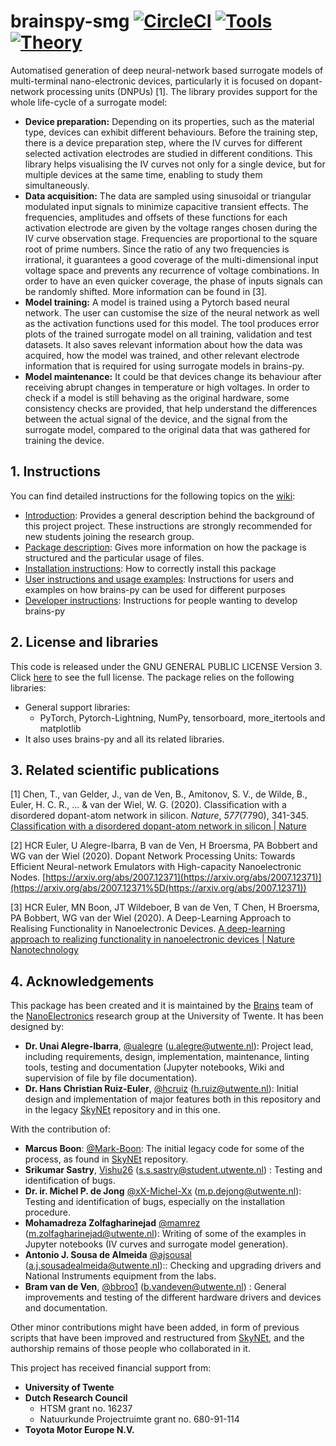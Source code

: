 # brainspy-smg [![CircleCI](https://dl.circleci.com/status-badge/img/gh/BraiNEdarwin/brainspy-smg/tree/master.svg?style=svg)](https://dl.circleci.com/status-badge/redirect/gh/BraiNEdarwin/brainspy-smg/tree/master) [![Tools](https://img.shields.io/badge/brains-py-darkblue.svg)](https://github.com/BraiNEdarwin/brains-py) [![Theory](https://img.shields.io/badge/brainspy-tasks-lightblue.svg)](https://github.com/BraiNEdarwin/brainspy-tasks)

Automatised generation of deep neural-network based surrogate models of multi-terminal nano-electronic devices, particularly it is focused on dopant-network processing units (DNPUs) [1]. The library provides support for the whole life-cycle of a surrogate model:

- **Device preparation:** Depending on its properties, such as the material type, devices can exhibit different behaviours. Before the training step, there is a device preparation step, where the IV curves for different selected activation electrodes are studied in different conditions. This library helps visualising the IV curves not only for a single device, but for multiple devices at the same time, enabling to study them simultaneously. 
- **Data acquisition:** The data are sampled using sinusoidal or triangular modulated input signals to minimize capacitive transient effects. The frequencies, amplitudes and offsets of these functions for each activation electrode are given by the voltage ranges chosen during the IV curve observation stage. Frequencies are proportional to the  square root of prime numbers. Since the ratio of any two frequencies is irrational, it guarantees a good coverage of the multi-dimensional input voltage space and prevents any recurrence of voltage combinations. In order to have an even quicker coverage, the phase of inputs signals can be randomly shifted. More information can be found in [3].
- **Model training:** A model is trained using a Pytorch based neural network. The user can customise the size of the neural network as well as the activation functions used for this model. The tool produces error plots of the trained surrogate model on all training, validation and test datasets. It also saves relevant information about how the data was acquired, how the model was trained, and other relevant electrode information that is required for using surrogate models in brains-py.
- **Model maintenance:** It could be that devices change its behaviour after receiving abrupt changes in temperature or high voltages. In order to check if a model is still behaving as the original hardware, some consistency checks are provided, that help understand the differences between the actual signal of the device, and the signal from the surrogate model, compared to the original data that was gathered for training the device.





## 1. Instructions

You can find detailed instructions for the following topics on the [wiki](https://github.com/BraiNEdarwin/brainspy-smg/wiki):

- [Introduction](https://github.com/BraiNEdarwin/brainspy-smg/wiki/A.-Introduction): Provides a general description behind the background of this project project. These instructions are strongly recommended for new students joining the research group.
- [Package description](https://github.com/BraiNEdarwin/brainspy-smg/wiki/B.-Package-description): Gives more information on how the package is structured and the particular usage of files.
- [Installation instructions](https://github.com/BraiNEdarwin/brainspy-smg/wiki/C.-Installation-Instructions): How to correctly install this package
- [User instructions and usage examples](https://github.com/BraiNEdarwin/brainspy-smg/wiki/D.-User-Instructions-and-usage-examples): Instructions for users and examples on how brains-py can be used for different purposes
- [Developer instructions](https://github.com/BraiNEdarwin/brainspy-smg/wiki/E.-Developer-Instructions): Instructions for people wanting to develop brains-py

## 2. License and libraries

This code is released under the GNU GENERAL PUBLIC LICENSE Version 3. Click [here](https://github.com/BraiNEdarwin/brains-py/blob/master/doc/LICENSE) to see the full license.
The package relies on the following libraries:

- General support libraries:
  - PyTorch, Pytorch-Lightning, NumPy, tensorboard, more_itertools  and matplotlib
- It also uses brains-py and all its related libraries.

## 3. Related scientific publications

[1] Chen, T., van Gelder, J., van de Ven, B., Amitonov, S. V., de Wilde, B., Euler, H. C. R., ... & van der Wiel, W. G. (2020). Classification with a disordered dopant-atom network in silicon. *Nature*, *577*(7790), 341-345. [Classification with a disordered dopant-atom network in silicon | Nature](https://doi.org/10.1038/s41586-019-1901-0)

[2] HCR Euler, U Alegre-Ibarra, B van de Ven, H Broersma, PA Bobbert and WG van der Wiel (2020). Dopant Network Processing Units: Towards Efficient Neural-network Emulators with High-capacity Nanoelectronic Nodes. [https://arxiv.org/abs/2007.12371](https://arxiv.org/abs/2007.12371)](https://arxiv.org/abs/2007.12371%5D(https://arxiv.org/abs/2007.12371))

[3] HCR Euler, MN Boon, JT Wildeboer, B van de Ven, T Chen, H Broersma, PA Bobbert, WG van der Wiel (2020). A Deep-Learning Approach to Realising Functionality in Nanoelectronic Devices. [A deep-learning approach to realizing functionality in nanoelectronic devices | Nature Nanotechnology](https://doi.org/10.1038/s41565-020-00779-y)

## 4. Acknowledgements

This package has been created and it is maintained by the [Brains](https://www.utwente.nl/en/brains/) team of the [NanoElectronics](https://www.utwente.nl/en/eemcs/ne/) research group at the University of Twente. It has been designed by:

- **Dr. Unai Alegre-Ibarra**, [@ualegre](https://github.com/ualegre) ([u.alegre@utwente.nl](mailto:u.alegre@utwente.nl)): Project lead, including requirements, design, implementation, maintenance, linting tools, testing and documentation (Jupyter notebooks, Wiki and supervision of file by file documentation).
- **Dr. Hans Christian Ruiz-Euler**, [@hcruiz](https://github.com/hcruiz) ([h.ruiz@utwente.nl](mailto:h.ruiz@utwente.nl)): Initial design and implementation of major features both in this repository and in the legacy [SkyNEt](https://github.com/BraiNEdarwin/SkyNEt) repository and in this one.

With the contribution of:

- **Marcus Boon**: [@Mark-Boon](https://github.com/Mark-Boon):  The initial legacy code for some of the process, as found in [SkyNEt](https://github.com/BraiNEdarwin/SkyNEt) repository.
- **Srikumar Sastry**, [Vishu26](https://github.com/Vishu26) ([s.s.sastry@student.utwente.nl](mailto:s.s.sastry@student.utwente.nl)) : Testing and identification of bugs. 
- **Dr. ir. Michel P. de Jong** [@xX-Michel-Xx](https://github.com/xX-Michel-Xx) ([m.p.dejong@utwente.nl](mailto:m.p.dejong@utwente.nl)): Testing and identification of bugs, especially on the installation procedure.
- **Mohamadreza Zolfagharinejad** [@mamrez](https://github.com/mamrez) ([m.zolfagharinejad@utwente.nl](mailto:m.zolfagharinejad@utwente.nl)): Writing of some of the examples in Jupyter notebooks (IV curves and surrogate model generation).
- **Antonio J. Sousa de Almeida** [@ajsousal](https://github.com/ajsousal) ([a.j.sousadealmeida@utwente.nl](mailto:a.j.sousadealmeida@utwente.nl)):: Checking and upgrading drivers and National Instruments equipment from the labs.
- **Bram van de Ven**, [@bbroo1](https://github.com/bbroo1) ([b.vandeven@utwente.nl](mailto:b.vandeven@utwente.nl)) : General improvements and testing of the different hardware drivers and devices and documentation.

Other minor contributions might have been added, in form of previous scripts that have been improved and restructured from [SkyNEt](https://github.com/BraiNEdarwin/SkyNEt), and the authorship remains of those people who collaborated in it.

This project has received financial support from:

- **University of Twente**
- **Dutch Research Council**
  - HTSM grant no. 16237
  - Natuurkunde Projectruimte grant no. 680-91-114
- **Toyota Motor Europe N.V.**

